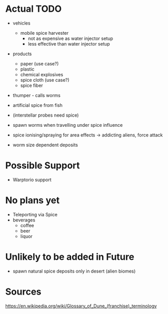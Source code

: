 # Actual TODO
- vehicles
    - mobile spice harvester
        - not as expensive as water injector setup
        - less effective than water injector setup

- products
    - paper (use case?)
    - plastic
    - chemical explosives
    - spice cloth (use case?)
    - spice fiber

- thumper - calls worms
- artificial spice from fish
- (interstellar probes need spice)
- spawn worms when travelling under spice influence
- spice ionising/spraying for area effects -> addicting aliens, force attack
- worm size dependent deposits

# Possible Support
- Warptorio support

# No plans yet
- Teleporting via Spice
- beverages
    - coffee
    - beer
    - liquor

# Unlikely to be added in Future
- spawn natural spice deposits only in desert (alien biomes)

# Sources
https://en.wikipedia.org/wiki/Glossary_of_Dune_(franchise)_terminology
